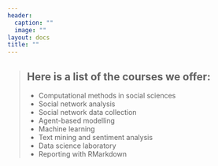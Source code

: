 ```yaml
---
header:
  caption: ""
  image: ""
layout: docs
title: ""
---
```

> ## Here is a list of the courses we offer: 
> - Computational methods in social sciences
> - Social network analysis
> - Social network data collection
> - Agent-based modelling
> - Machine learning
> - Text mining and sentiment analysis
> - Data science laboratory
> - Reporting with RMarkdown
